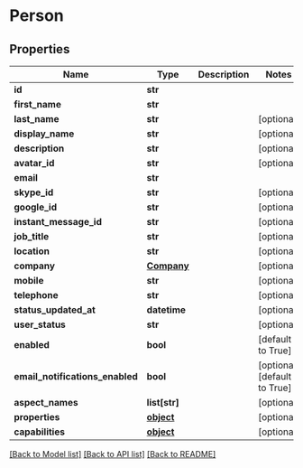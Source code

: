 # Person

## Properties
Name | Type | Description | Notes
------------ | ------------- | ------------- | -------------
**id** | **str** |  | 
**first_name** | **str** |  | 
**last_name** | **str** |  | [optional] 
**display_name** | **str** |  | [optional] 
**description** | **str** |  | [optional] 
**avatar_id** | **str** |  | [optional] 
**email** | **str** |  | 
**skype_id** | **str** |  | [optional] 
**google_id** | **str** |  | [optional] 
**instant_message_id** | **str** |  | [optional] 
**job_title** | **str** |  | [optional] 
**location** | **str** |  | [optional] 
**company** | [**Company**](Company.md) |  | [optional] 
**mobile** | **str** |  | [optional] 
**telephone** | **str** |  | [optional] 
**status_updated_at** | **datetime** |  | [optional] 
**user_status** | **str** |  | [optional] 
**enabled** | **bool** |  | [default to True]
**email_notifications_enabled** | **bool** |  | [optional] [default to True]
**aspect_names** | **list[str]** |  | [optional] 
**properties** | [**object**](.md) |  | [optional] 
**capabilities** | [**object**](.md) |  | [optional] 

[[Back to Model list]](../README.md#documentation-for-models) [[Back to API list]](../README.md#documentation-for-api-endpoints) [[Back to README]](../README.md)


